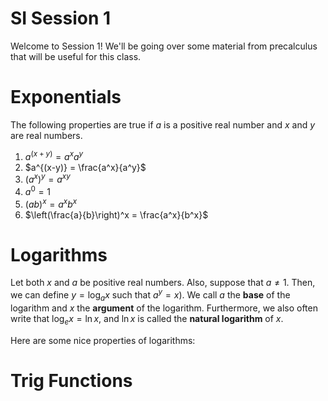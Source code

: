 # SI Session 1

Welcome to Session 1! We'll be going over some material from precalculus that will be useful for this class. 

# Exponentials

The following properties are true if $a$ is a positive real number and $x$ and $y$ are real numbers.
1. $a^{(x+y)} = a^xa^y$
2. $a^{(x-y)} = \frac{a^x}{a^y}$
3. $(a^x)^y = a^{xy}$
4. $a^0 = 1$
5. $(ab)^x = a^xb^x$
6. $\left(\frac{a}{b}\right)^x = \frac{a^x}{b^x}$

# Logarithms

Let both $x$ and $a$ be positive real numbers. Also, suppose that $a \neq 1$. Then, we can define $y = \log_ax$ such that $a^y = x$). We call $a$ the **base** of the logarithm and $x$ the **argument** of the logarithm. Furthermore, we also often write that $\log_ex = \ln x$, and $\ln x$ is called the **natural logarithm** of $x$.

Here are some nice properties of logarithms:


# Trig Functions
